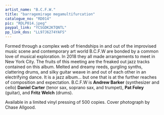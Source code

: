 ```yaml
---
artist_name: "B.C.F.W."
title: "barragemirage megamultifurcation"
catalogue_no: "RD014"
pic: "RDLP014.jpeg"
paypal_link: "YCSGDK2KTQNTL"
pp_link_dos: "LL97J6274YAFS"
---
```

Formed through a complex web of friendships in and out of the improvised music scene and contemporary art world B.C.F.W are bonded by a common love of musical exploration. In 2018 they all made arrangements to meet in New York City. The fruits of this meeting are the freaked out jazz tracks contained on this album. Melted and dreamy reeds, gurgling synths, clattering drums, and silky guitar weave in and out of each other in an electrifying dance. It is a jazz album… but one that is at the further reaches of composition and expectation. B.C.F.W is **Andrew Barker** (synthesizer and cello) **Daniel Carter** (tenor sax, soprano sax, and trumpet), **Pat Foley** (guitar), and **Fritz Welch** (drums).

Available in a limited vinyl pressing of 500 copies. Cover photograph by Chase Allgood.
